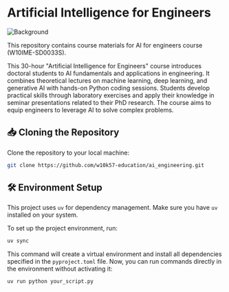 # Artificial Intelligence for Engineers

![Background](/references/AIEng_Background.png)

This repository contains course materials for AI for engineers course (W10IME-SD0033S).  

This 30-hour "Artificial Intelligence for Engineers" course introduces doctoral students to AI fundamentals and applications in engineering. It combines theoretical lectures on machine learning, deep learning, and generative AI with hands-on Python coding sessions. Students develop practical skills through laboratory exercises and apply their knowledge in seminar presentations related to their PhD research. The course aims to equip engineers to leverage AI to solve complex problems.

## 📥 Cloning the Repository 

Clone the repository to your local machine:

```bash
git clone https://github.com/w10k57-education/ai_engineering.git
```

## 🛠️ Environment Setup 

This project uses `uv` for dependency management. Make sure you have `uv` installed on your system.

To set up the project environment, run:

```bash
uv sync
```

This command will create a virtual environment and install all dependencies specified in the `pyproject.toml` file.
Now, you can run commands directly in the environment without activating it:

```bash
uv run python your_script.py
```